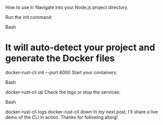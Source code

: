 How to use it:
Navigate into your Node.js project directory.

Run the init command:

Bash

# It will auto-detect your project and generate the Docker files
docker-rust-cli init --port 8000 
Start your containers:

Bash

docker-rust-cli up
Check the logs or stop the services:

Bash

docker-rust-cli logs
docker-rust-cli down
In my next post, I'll share a live demo of the CLI in action. Thanks for following along!
